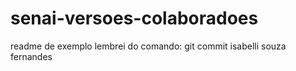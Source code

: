 # senai-versoes-colaboradoes
readme de exemplo
lembrei do comando: git commit
isabelli souza fernandes
